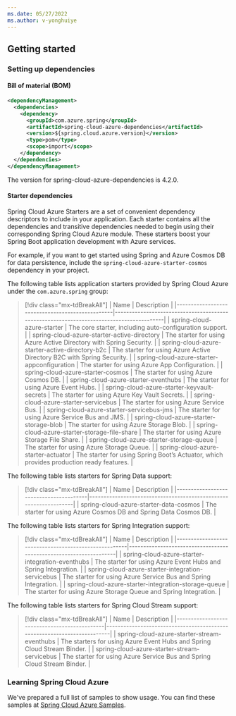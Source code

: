 ```yaml
---
ms.date: 05/27/2022
ms.author: v-yonghuiye
---
```


## Getting started

### Setting up dependencies

#### Bill of material (BOM)

```xml
<dependencyManagement>
  <dependencies>
    <dependency>
      <groupId>com.azure.spring</groupId>
      <artifactId>spring-cloud-azure-dependencies</artifactId>
      <version>${spring.cloud.azure.version}</version>
      <type>pom</type>
      <scope>import</scope>
    </dependency>
  </dependencies>
</dependencyManagement>
```

The version for spring-cloud-azure-dependencies is 4.2.0.

#### Starter dependencies

Spring Cloud Azure Starters are a set of convenient dependency descriptors to include in your application. Each starter contains all the dependencies and transitive dependencies needed to begin using their corresponding Spring Cloud Azure module. These starters boost your Spring Boot application development with Azure services.

For example, if you want to get started using Spring and Azure Cosmos DB for data persistence, include the `spring-cloud-azure-starter-cosmos` dependency in your project.

The following table lists application starters provided by Spring Cloud Azure under the `com.azure.spring` group:

> [!div class="mx-tdBreakAll"]
> | Name                                            | Description                                                                             |
> |-------------------------------------------------|-----------------------------------------------------------------------------------------|
> | spring-cloud-azure-starter                      | The core starter, including auto-configuration support.                                 |
> | spring-cloud-azure-starter-active-directory     | The starter for using Azure Active Directory with Spring Security.                      |
> | spring-cloud-azure-starter-active-directory-b2c | The starter for using Azure Active Directory B2C with Spring Security.                  |
> | spring-cloud-azure-starter-appconfiguration     | The starter for using Azure App Configuration.                                          |
> | spring-cloud-azure-starter-cosmos               | The starter for using Azure Cosmos DB.                                                  |
> | spring-cloud-azure-starter-eventhubs            | The starter for using Azure Event Hubs.                                                 |
> | spring-cloud-azure-starter-keyvault-secrets     | The starter for using Azure Key Vault Secrets.                                          |
> | spring-cloud-azure-starter-servicebus           | The starter for using Azure Service Bus.                                                |
> | spring-cloud-azure-starter-servicebus-jms       | The starter for using Azure Service Bus and JMS.                                        |
> | spring-cloud-azure-starter-storage-blob         | The starter for using Azure Storage Blob.                                               |
> | spring-cloud-azure-starter-storage-file-share   | The starter for using Azure Storage File Share.                                         |
> | spring-cloud-azure-starter-storage-queue        | The starter for using Azure Storage Queue.                                              |
> | spring-cloud-azure-starter-actuator             | The starter for using Spring Boot’s Actuator, which provides production ready features. |

The following table lists starters for Spring Data support:

> [!div class="mx-tdBreakAll"]
> | Name                                   | Description                                                      |
> |----------------------------------------|------------------------------------------------------------------|
> | spring-cloud-azure-starter-data-cosmos | The starter for using Azure Cosmos DB and Spring Data Cosmos DB. |

The following table lists starters for Spring Integration support:

> [!div class="mx-tdBreakAll"]
> | Name                                                 | Description                                                       |
> |------------------------------------------------------|-------------------------------------------------------------------|
> | spring-cloud-azure-starter-integration-eventhubs     | The starter for using Azure Event Hubs and Spring Integration.    |
> | spring-cloud-azure-starter-integration-servicebus    | The starter for using Azure Service Bus and Spring Integration.   |
> | spring-cloud-azure-starter-integration-storage-queue | The starter for using Azure Storage Queue and Spring Integration. |

The following table lists starters for Spring Cloud Stream support:

> [!div class="mx-tdBreakAll"]
> | Name                                         | Description                                                             |
> |----------------------------------------------|-------------------------------------------------------------------------|
> | spring-cloud-azure-starter-stream-eventhubs  | The starters for using Azure Event Hubs and Spring Cloud Stream Binder. |
> | spring-cloud-azure-starter-stream-servicebus | The starter for using Azure Service Bus and Spring Cloud Stream Binder. |

### Learning Spring Cloud Azure

We've prepared a full list of samples to show usage. You can find these samples at [Spring Cloud Azure Samples](https://github.com/Azure-Samples/azure-spring-boot-samples/tree/spring-cloud-azure_4.2.0).
